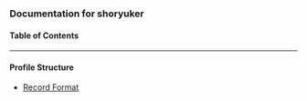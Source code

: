 ### Documentation for shoryuker<br>
#### Table of Contents<br>
---
#### Profile Structure
+ [Record Format](https://github.com/shoryuker/documentation/blob/main/profilestructure/recordformat.md)<br>
